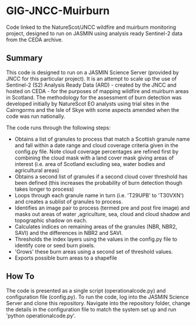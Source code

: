 # GIG-JNCC-Muirburn
Code linked to the NatureScot/JNCC wildfire and muirburn monitoring project, designed to run on JASMIN using analysis ready Sentinel-2 data from the CEDA archive.

## Summary
This code is designed to run on a JASMIN Science Server (provided by JNCC for this particular project). It is an attempt to scale up the use of Sentinel-2 (S2) Analysis Ready Data (ARD) - created by the JNCC and hosted on CEDA - for the purposes of mapping wildfire and muirburn areas in Scotland. The methodology for the assessment of burn detection was developed initially by NatureScot EO analysts using trial sites in the Cairngorms and the Isle of Skye with some aspects amended when the code was run nationally.

The code runs through the following steps:
* Obtains a list of granules to process that match a Scottish granule name and fall within a date range and cloud coverage criteria given in the config.py file.  Note cloud coverage percentages are refined first by combining the cloud mask with a land cover mask giving areas of interest (i.e. area of Scotland excluding sea, water bodies and agricultural areas)
* Obtains a second list of granules if a second cloud cover threshold has been defined  (this increases the probability of burn detection though takes longer to process)
* Loops through each granule name in turn (i.e. 'T29UPB' to 'T30VXN') and creates a sublist of granules to process.
* Identifies an image pair to process (termed pre and post fire image) and masks out areas of water ,agriculture, sea, cloud and cloud shadow and topographic shadow on each.
* Calculates indices on remaining areas of the granules (NBR, NBR2, SAVI) and the differences in NBR2 and SAVI.
* Thresholds the index layers using the values in the config.py file to identify core or seed burn pixels.
* 'Grows' these burn areas using a second set of threshold values.
* Exports possible burn areas to a shapefile

## How To
The code is presented as a single script (operationalcode.py) and configuration file (config.py). To run the code, log into the JASMIN Science Server and clone this repository. Navigate into the repository folder, change the details in the configuration file to match the system set up and run 'python operationalcode.py'.
